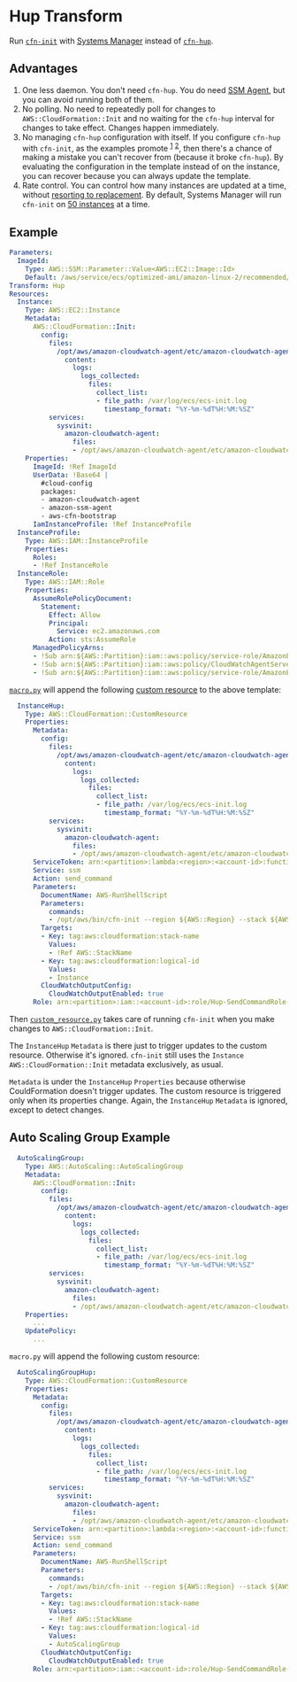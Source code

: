 # Hup Transform

Run
[`cfn-init`](https://docs.aws.amazon.com/AWSCloudFormation/latest/UserGuide/cfn-init.html)
with
[Systems Manager](https://docs.aws.amazon.com/systems-manager/latest/userguide/execute-remote-commands.html)
instead of
[`cfn-hup`](https://docs.aws.amazon.com/AWSCloudFormation/latest/UserGuide/cfn-hup.html).

## Advantages

1. One less daemon. You don't need `cfn-hup`. You do need
   [SSM Agent](https://docs.aws.amazon.com/systems-manager/latest/userguide/ssm-agent.html),
   but you can avoid running both of them.
2. No polling. No need to repeatedly poll for changes to
   `AWS::CloudFormation::Init` and no waiting for the `cfn-hup` interval
   for changes to take effect. Changes happen immediately.
3. No managing `cfn-hup` configuration with itself. If you configure
   `cfn-hup` with `cfn-init`, as the examples promote <sup>[1]</sup>
   <sup>[2]</sup>, then there's a chance of making a mistake you can't
   recover from (because it broke `cfn-hup`). By evaluating the
   configuration in the template instead of on the instance, you can
   recover because you can always update the template.
4. Rate control. You can control how many instances are updated at a
   time, without
   [resorting to replacement](https://docs.aws.amazon.com/AWSCloudFormation/latest/UserGuide/aws-attribute-updatepolicy.html#aws-attribute-updatepolicy-examples).
   By default, Systems Manager will run `cfn-init` on
   [50 instances](https://docs.aws.amazon.com/systems-manager/latest/userguide/send-commands-multiple.html#send-commands-velocity)
   at a time.

## Example

```YAML
Parameters:
  ImageId:
    Type: AWS::SSM::Parameter::Value<AWS::EC2::Image::Id>
    Default: /aws/service/ecs/optimized-ami/amazon-linux-2/recommended/image_id
Transform: Hup
Resources:
  Instance:
    Type: AWS::EC2::Instance
    Metadata:
      AWS::CloudFormation::Init:
        config:
          files:
            /opt/aws/amazon-cloudwatch-agent/etc/amazon-cloudwatch-agent.json:
              content:
                logs:
                  logs_collected:
                    files:
                      collect_list:
                      - file_path: /var/log/ecs/ecs-init.log
                        timestamp_format: "%Y-%m-%dT%H:%M:%SZ"
          services:
            sysvinit:
              amazon-cloudwatch-agent:
                files:
                - /opt/aws/amazon-cloudwatch-agent/etc/amazon-cloudwatch-agent.json
    Properties:
      ImageId: !Ref ImageId
      UserData: !Base64 |
        #cloud-config
        packages:
        - amazon-cloudwatch-agent
        - amazon-ssm-agent
        - aws-cfn-bootstrap
      IamInstanceProfile: !Ref InstanceProfile
  InstanceProfile:
    Type: AWS::IAM::InstanceProfile
    Properties:
      Roles:
      - !Ref InstanceRole
  InstanceRole:
    Type: AWS::IAM::Role
    Properties:
      AssumeRolePolicyDocument:
        Statement:
          Effect: Allow
          Principal:
            Service: ec2.amazonaws.com
          Action: sts:AssumeRole
      ManagedPolicyArns:
      - !Sub arn:${AWS::Partition}:iam::aws:policy/service-role/AmazonEC2ContainerServiceforEC2Role
      - !Sub arn:${AWS::Partition}:iam::aws:policy/CloudWatchAgentServerPolicy
      - !Sub arn:${AWS::Partition}:iam::aws:policy/service-role/AmazonEC2RoleforSSM
```

[`macro.py`](macro.py) will append the following
[custom resource](https://docs.aws.amazon.com/AWSCloudFormation/latest/UserGuide/template-custom-resources-lambda.html)
to the above template:

```YAML
  InstanceHup:
    Type: AWS::CloudFormation::CustomResource
    Properties:
      Metadata:
        config:
          files:
            /opt/aws/amazon-cloudwatch-agent/etc/amazon-cloudwatch-agent.json:
              content:
                logs:
                  logs_collected:
                    files:
                      collect_list:
                      - file_path: /var/log/ecs/ecs-init.log
                        timestamp_format: "%Y-%m-%dT%H:%M:%SZ"
          services:
            sysvinit:
              amazon-cloudwatch-agent:
                files:
                - /opt/aws/amazon-cloudwatch-agent/etc/amazon-cloudwatch-agent.json
      ServiceToken: arn:<partition>:lambda:<region>:<account-id>:function:Hup-CustomResourceFunction-...
      Service: ssm
      Action: send_command
      Parameters:
        DocumentName: AWS-RunShellScript
        Parameters:
          commands:
          - /opt/aws/bin/cfn-init --region ${AWS::Region} --stack ${AWS::StackName} --resource Instance
        Targets:
        - Key: tag:aws:cloudformation:stack-name
          Values:
          - !Ref AWS::StackName
        - Key: tag:aws:cloudformation:logical-id
          Values:
          - Instance
        CloudWatchOutputConfig:
          CloudWatchOutputEnabled: true
      Role: arn:<partition>:iam::<account-id>:role/Hup-SendCommandRole-...
```

Then [`custom_resource.py`](custom_resource.py) takes care of running
`cfn-init` when you make changes to `AWS::CloudFormation::Init`.

The `InstanceHup` `Metadata` is there just to trigger updates to the
custom resource. Otherwise it's ignored. `cfn-init` still uses the
`Instance` `AWS::CloudFormation::Init` metadata exclusively, as usual.

`Metadata` is under the `InstanceHup` `Properties` because otherwise
CouldFormation doesn't trigger updates. The custom resource is triggered
only when its properties change. Again, the `InstanceHup` `Metadata` is
ignored, except to detect changes.

## Auto Scaling Group Example

```YAML
  AutoScalingGroup:
    Type: AWS::AutoScaling::AutoScalingGroup
    Metadata:
      AWS::CloudFormation::Init:
        config:
          files:
            /opt/aws/amazon-cloudwatch-agent/etc/amazon-cloudwatch-agent.json:
              content:
                logs:
                  logs_collected:
                    files:
                      collect_list:
                      - file_path: /var/log/ecs/ecs-init.log
                        timestamp_format: "%Y-%m-%dT%H:%M:%SZ"
          services:
            sysvinit:
              amazon-cloudwatch-agent:
                files:
                - /opt/aws/amazon-cloudwatch-agent/etc/amazon-cloudwatch-agent.json
    Properties:
      ...
    UpdatePolicy:
      ...
```

`macro.py` will append the following custom resource:

```YAML
  AutoScalingGroupHup:
    Type: AWS::CloudFormation::CustomResource
    Properties:
      Metadata:
        config:
          files:
            /opt/aws/amazon-cloudwatch-agent/etc/amazon-cloudwatch-agent.json:
              content:
                logs:
                  logs_collected:
                    files:
                      collect_list:
                      - file_path: /var/log/ecs/ecs-init.log
                        timestamp_format: "%Y-%m-%dT%H:%M:%SZ"
          services:
            sysvinit:
              amazon-cloudwatch-agent:
                files:
                - /opt/aws/amazon-cloudwatch-agent/etc/amazon-cloudwatch-agent.json
      ServiceToken: arn:<partition>:lambda:<region>:<account-id>:function:Hup-CustomResourceFunction-...
      Service: ssm
      Action: send_command
      Parameters:
        DocumentName: AWS-RunShellScript
        Parameters:
          commands:
          - /opt/aws/bin/cfn-init --region ${AWS::Region} --stack ${AWS::StackName} --resource AutoScalingGroup
        Targets:
        - Key: tag:aws:cloudformation:stack-name
          Values:
          - !Ref AWS::StackName
        - Key: tag:aws:cloudformation:logical-id
          Values:
          - AutoScalingGroup
        CloudWatchOutputConfig:
          CloudWatchOutputEnabled: true
      Role: arn:<partition>:iam::<account-id>:role/Hup-SendCommandRole-...
```

[1]: https://docs.aws.amazon.com/AWSCloudFormation/latest/UserGuide/aws-resource-init.html#aws-resource-init-services
[2]: https://github.com/awslabs/aws-cloudformation-templates/blob/master/aws/solutions/AmazonCloudWatchAgent/inline/amazon_linux.template#L82
